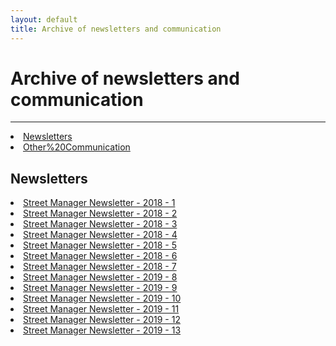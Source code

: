 ```yaml
---
layout: default
title: Archive of newsletters and communication
---
```

<h1 class="govuk-heading-xl">Archive of newsletters and communication</h1>

<hr class="govuk-section-break govuk-section-break--xl govuk-section-break--visible">

  <li><a class="govuk-link" href="#newsletters">Newsletters</a></li>
    <li><a class="govuk-link" href="#other communication">Other%20Communication</a></li>
  
  <h2 id="documentation" class="govuk-heading-l">Newsletters</h2>
  
  <li><a class="govuk-link" href="{{ site.baseurl }}/assets/files/archive/180702_Street%20Manager%20Newsletter%201.pdf">
    Street Manager Newsletter - 2018 - 1
  
  <li>
    <a class="govuk-link" href="{{ site.baseurl }}/assets/files/archive/180724_Street%20Manager%20Newsletter%202.pdf">
      Street Manager Newsletter - 2018 - 2
    </a>
  </li> 

  
  <li>
    <a class="govuk-link" href="{{ site.baseurl }}/assets/files/archive/180823_Street%20Manager%20Newsletter%203.pdf">
      Street Manager Newsletter - 2018 - 3
    </a>
  </li> 

  
  <li>
    <a class="govuk-link" href="{{ site.baseurl }}/assets/files/archive/180911_Street%20Manager%20Newsletter%204.pdf">
      Street Manager Newsletter - 2018 - 4
    </a>
  </li> 
    
  <li>
    <a class="govuk-link" href="{{ site.baseurl }}/assets/files/archive/180927_Street%20Manager%20Newsletter%205.pdf">
      Street Manager Newsletter - 2018 - 5
    </a>
  </li> 
    
  <li>
    <a class="govuk-link" href="{{ site.baseurl }}/assets/files/archive/181018_Street%20Manager%20Newsletter%206.pdf">
      Street Manager Newsletter - 2018 - 6
    </a>
  </li> 

  
  <li>
    <a class="govuk-link" href="{{ site.baseurl }}/assets/files/archive/181207_Street%20Manager%20Newsletter%207.pdf">
      Street Manager Newsletter - 2018 - 7
    </a>
  </li> 
  
  
  <li>
    <a class="govuk-link" href="{{ site.baseurl }}/assets/files/archive/190117_Street%20Manager%20Newsletter%208.pdf">
      Street Manager Newsletter - 2019 - 8
    </a>
  </li> 

<li>
    <a class="govuk-link" href="{{ site.baseurl }}/assets/files/archive/190319_Street%20Manager%20Newsletter%209.pdf">
      Street Manager Newsletter - 2019 - 9
    </a>
  </li>
  
  <li>
    <a class="govuk-link" href="{{ site.baseurl }}/assets/files/archive/190501_Street%20Manager%20Newsletter%2010.docx">
      Street Manager Newsletter - 2019 - 10
    </a>
  </li>
  
   <li>
    <a class="govuk-link" href="{{ site.baseurl }}/assets/files/archive/190610_Street%20Manager%20Newsletter%2011.pdf">
      Street Manager Newsletter - 2019 - 11
    </a>
  </li>
  
   <li>
    <a class="govuk-link" href="{{ site.baseurl }}/assets/files/archive/Street%20Manager%20Newsletter%2012.pdf">
      Street Manager Newsletter - 2019 - 12
    </a>
  </li>
  
   <li>
    <a class="govuk-link" href="{{ site.baseurl }}/assets/files/archive/Street%20Manager%20Newsletter%2013.pdf">
      Street Manager Newsletter - 2019 - 13
    </a>
  </li>

